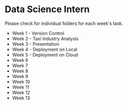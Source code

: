# Data Science Intern

Please check for individual folders for each week's task.

- Week 1 - Version Control
- Week 2 - Taxi Industry Analysis
- Week 3 - Presentation
- Week 4 - Deployment on Local
- Week 5 - Deployment on Cloud
- Week 6
- Week 7
- Week 8
- Week 9
- Week 10
- Week 11
- Week 12
- Week 13
